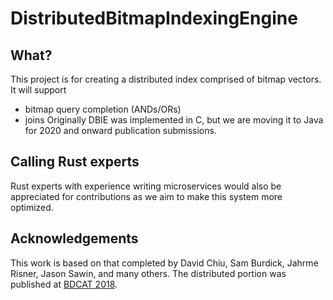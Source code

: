 # DistributedBitmapIndexingEngine
## What?
This project is for creating a distributed index comprised of bitmap vectors. It will support
* bitmap query completion (ANDs/ORs)
* joins
Originally DBIE was implemented in C, but we are moving it to Java for 2020 and onward publication submissions.

## Calling Rust experts
Rust experts with experience writing microservices would also be appreciated for contributions as we aim to make this
system more optimized.

## Acknowledgements
This work is based on that completed by David Chiu, Sam Burdick, Jahrme Risner, Jason Sawin, and many others. The
distributed portion was published at [BDCAT 2018](https://mathcs.pugetsound.edu/~dchiu/research/Papers/burdick-BDCAT2018.pdf).
